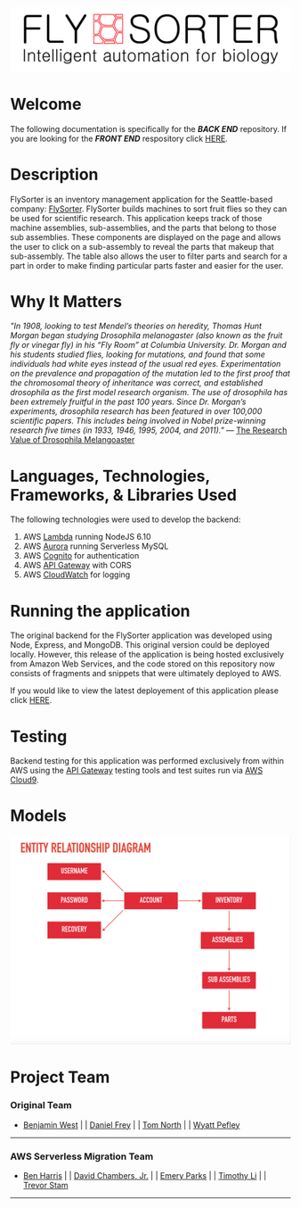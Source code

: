 ![logo](./assets/flysorter-logo.png)
# Welcome
The following documentation is specifically for the ***BACK END*** repository. If you are looking for the ***FRONT END*** respository click [HERE](https://github.com/fly-sorter/flySorter-front-end-v2).

# Description
FlySorter is an inventory management application for the Seattle-based company: [FlySorter](https://flysorter.com/). FlySorter builds machines to sort fruit flies so they can be used for scientific research. This application keeps track of those machine assemblies, sub-assemblies, and the parts that belong to those sub assemblies. These components are displayed on the page and allows the user to click on a sub-assembly to reveal the parts that makeup that sub-assembly. The table also allows the user to filter parts and search for a part in order to make finding particular parts faster and easier for the user.

# Why It Matters
_"In 1908, looking to test Mendel’s theories on heredity, Thomas Hunt Morgan began studying Drosophila melanogaster (also known as the fruit fly or vinegar fly) in his “Fly Room” at Columbia University. Dr. Morgan and his students studied flies, looking for mutations, and found that some individuals had white eyes instead of the usual red eyes. Experimentation on the prevalence and propagation of the mutation led to the first proof that the chromosomal theory of inheritance was correct, and established drosophila as the first model research organism. The use of drosophila has been extremely fruitful in the past 100 years. Since Dr. Morgan’s experiments, drosophila research has been featured in over 100,000 scientific papers. This includes being involved in Nobel prize-winning research five times (in 1933, 1946, 1995, 2004, and 2011)."_ — [The Research Value of Drosophila Melangoaster](http://powersscientific.com/the-research-value-of-drosophila-melanogaster/)

# Languages, Technologies, Frameworks, & Libraries Used
The following technologies were used to develop the backend:

1. AWS [Lambda](https://aws.amazon.com/lambda/) running NodeJS 6.10
2. AWS [Aurora](https://aws.amazon.com/rds/aurora/) running Serverless MySQL
3. AWS [Cognito](https://aws.amazon.com/cognito/) for authentication
4. AWS [API Gateway](https://aws.amazon.com/api-gateway/) with CORS
5. AWS [CloudWatch](https://aws.amazon.com/cloudwatch/) for logging

# Running the application
The original backend for the FlySorter application was developed using Node, Express, and MongoDB. This original version could be deployed locally. However, this release of the application is being hosted exclusively from Amazon Web Services, and the code stored on this repository now consists of fragments and snippets that were ultimately deployed to AWS.

If you would like to view the latest deployement of this application please click [HERE]().

# Testing
Backend testing for this application was performed exclusively from within AWS using the [API Gateway](https://aws.amazon.com/api-gateway/) testing tools and test suites run via [AWS Cloud9](https://aws.amazon.com/cloud9/).

# Models
![ERD](assets/ERD.png)


# Project Team
### Original Team 
* [Benjamin West](https://github.com/bgwest) | | 
[Daniel Frey](https://github.com/fncreative) | | 
[Tom North](https://github.com/tnorth93) | | 
[Wyatt Pefley](https://github.com/peffles)
____

### AWS Serverless Migration Team
* [Ben Harris](https://github.com/harrishills) | |
[David Chambers, Jr.](https://github.com/dlchambersjr) | |
[Emery Parks](https://github.com/emeryP) | |
[Timothy Li](https://github.com/timinis) | |
[Trevor Stam](hhttps://github.com/trevorstam)

____